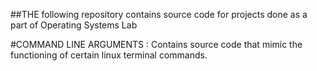 ##THE following repository contains source code for projects done as a part of Operating Systems Lab

#COMMAND LINE ARGUMENTS : Contains source code that mimic the functioning of certain linux terminal commands.